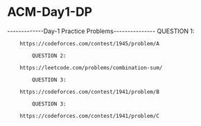 # ACM-Day1-DP
-------------Day-1 Practice Problems---------------
	    QUESTION 1:
			
		https://codeforces.com/contest/1945/problem/A

			QUESTION 2:

		https://leetcode.com/problems/combination-sum/

			QUESTION 3:

		https://codeforces.com/contest/1941/problem/B

			QUESTION 3:

		https://codeforces.com/contest/1941/problem/C
